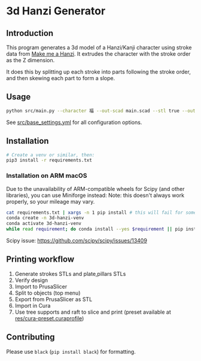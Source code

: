 # 3d Hanzi Generator

## Introduction

This program generates a 3d model of a Hanzi/Kanji character using stroke data from [Make me a Hanzi](https://github.com/skishore/makemeahanzi). It extrudes the character with the stroke order as the Z dimension.

It does this by splitting up each stroke into parts following the stroke order, and then skewing each part to form a slope.

## Usage

```bash
python src/main.py --character 福 --out-scad main.scad --stl true --out-stl main.stl --settings presets/pillars_and_plate.yml
```

See [src/base_settings.yml](./src/base_settings.yml) for all configuration options.

## Installation

```bash
# Create a venv or similar, then:
pip3 install -r requirements.txt
```

### Installation on ARM macOS

Due to the unavailability of ARM-compatible wheels for Scipy (and other libraries), you can use Miniforge instead:
Note: this doesn't always work properly, so your mileage may vary.

```bash
cat requirements.txt | xargs -n 1 pip install # this will fail for some packages
conda create -n 3d-hanzi-venv
conda activate 3d-hanzi-venv
while read requirement; do conda install --yes $requirement || pip install $requirement; done < requirements.txt
```

Scipy issue: https://github.com/scipy/scipy/issues/13409

## Printing workflow

1. Generate strokes STLs and plate,pillars STLs
2. Verify design
3. Import to PrusaSlicer
4. Split to objects (top menu)
5. Export from PrusaSlicer as STL
6. Import in Cura
7. Use tree supports and raft to slice and print (preset available at [res/cura-preset.curaprofile](./res/cura-preset.curaprofile))

## Contributing

Please use `black` (`pip install black`) for formatting.
